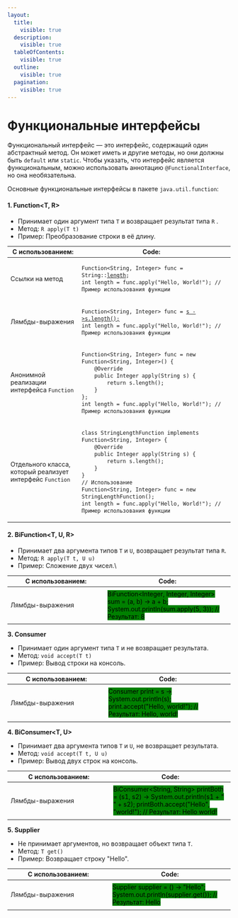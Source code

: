 ```yaml
---
layout:
  title:
    visible: true
  description:
    visible: true
  tableOfContents:
    visible: true
  outline:
    visible: true
  pagination:
    visible: true
---
```


# Функциональные интерфейсы

Функциональный интерфейс — это интерфейс, содержащий один абстрактный метод. Он может иметь и другие методы, но они должны быть `default` или `static`. Чтобы указать, что интерфейс является функциональным, можно использовать аннотацию `@FunctionalInterface`, но она необязательна.

Основные функциональные интерфейсы в пакете `java.util.function`:

#### 1.  **Function\<T, R>**

* Принимает один аргумент типа `T` и возвращает результат типа `R` .
* Метод: `R apply(T t)`
* Пример: Преобразование строки в её длину.

<table data-full-width="true"><thead><tr><th width="204">С использованием:</th><th width="696">Code:</th><th data-hidden></th></tr></thead><tbody><tr><td>Cсылки на метод</td><td><pre class="language-java" data-full-width="true"><code class="lang-java">Function&#x3C;String, Integer> func = String::<a data-footnote-ref href="#user-content-fn-1">length</a>;
int length = func.apply("Hello, World!"); // Пример использования функции
</code></pre></td><td></td></tr><tr><td>Лямбды-выражения</td><td><pre class="language-java"><code class="lang-java">Function&#x3C;String, Integer> func = <a data-footnote-ref href="#user-content-fn-2">s ->s.length();</a>
int length = func.apply("Hello, World!"); // Пример использования функции
</code></pre></td><td></td></tr><tr><td>Анонимной реализации интерфейса <code>Function</code></td><td><pre class="language-java"><code class="lang-java">Function&#x3C;String, Integer> func = new Function&#x3C;String, Integer>() {
    @Override
    public Integer apply(String s) {
        return s.length();
    }
};
int length = func.apply("Hello, World!"); // Пример использования функции
</code></pre></td><td></td></tr><tr><td>Отдельного класса, который реализует интерфейс <code>Function</code></td><td><pre class="language-java"><code class="lang-java">class StringLengthFunction implements Function&#x3C;String, Integer> {
    @Override
    public Integer apply(String s) {
        return s.length();
    }
}
// Использование
Function&#x3C;String, Integer> func = new StringLengthFunction();
int length = func.apply("Hello, World!"); // Пример использования функции
</code></pre></td><td></td></tr></tbody></table>

#### **2.  BiFunction\<T, U, R>**

* Принимает два аргумента типов `T` и `U`, возвращает результат типа `R`.
* Метод: `R apply(T t, U u)`
* Пример: Сложение двух чисел.\


<table data-full-width="true"><thead><tr><th width="205">С использованием:</th><th>Code:</th></tr></thead><tbody><tr><td></td><td></td></tr><tr><td>Лямбды-выражения</td><td><mark style="background-color:green;">BiFunction&#x3C;Integer, Integer, Integer> sum = (a, b) -> a + b; System.out.println(sum.apply(5, 3)); // Результат: 8</mark></td></tr><tr><td></td><td></td></tr></tbody></table>

**3.  Consumer**

* Принимает один аргумент типа `T` и не возвращает результата.
* Метод: `void accept(T t)`
* Пример: Вывод строки на консоль.

<table data-full-width="true"><thead><tr><th width="207">С использованием:</th><th>Code:</th></tr></thead><tbody><tr><td></td><td></td></tr><tr><td>Лямбды-выражения</td><td><mark style="background-color:green;">Consumer print = s -> System.out.println(s); print.accept("Hello, world!"); // Результат: Hello, world!</mark></td></tr><tr><td></td><td></td></tr></tbody></table>

**4.  BiConsumer\<T, U>**

* Принимает два аргумента типов `T` и `U`, не возвращает результата.
* Метод: `void accept(T t, U u)`
* Пример: Вывод двух строк на консоль.

<table data-full-width="true"><thead><tr><th width="218">С использованием:</th><th>Code:</th></tr></thead><tbody><tr><td></td><td></td></tr><tr><td>Лямбды-выражения</td><td><mark style="background-color:green;">BiConsumer&#x3C;String, String> printBoth = (s1, s2) -> System.out.println(s1 + " " + s2); printBoth.accept("Hello", "world!"); // Результат: Hello world!</mark></td></tr><tr><td></td><td></td></tr></tbody></table>

**5.  Supplier**

* Не принимает аргументов, но возвращает объект типа `T`.
* Метод: `T get()`
* Пример: Возвращает строку "Hello".

<table data-full-width="true"><thead><tr><th width="216">С использованием:</th><th>Code:</th></tr></thead><tbody><tr><td></td><td></td></tr><tr><td>Лямбды-выражения</td><td><mark style="background-color:green;">Supplier supplier = () -> "Hello"; System.out.println(supplier.get()); // Результат: Hello</mark></td></tr><tr><td></td><td></td></tr></tbody></table>

[^1]: Сигнатура метода `length()`

    ```java
    public int length();
    ```

    Метод `length()` используется для получения длины строки (количества символов в строке). Он является методом класса `String` и возвращает значение типа `int`, количетсво символов в строке.

    <mark style="color:orange;">Вызывается у объектов типа</mark> <mark style="color:orange;">**`String`**</mark>

[^2]: Реализует метод:12\
    <mark style="color:green;">R</mark> apply(T <mark style="color:blue;">t</mark>);\
    где **S** - это параметр <mark style="color:blue;">t</mark>, который является типом **String**, тип <mark style="color:green;">R</mark> в данном случае должен быть **int**.

    Метод\
    ![](<.gitbook/assets/Снимок экрана 2024-09-17 в 12.09.13.png>)
